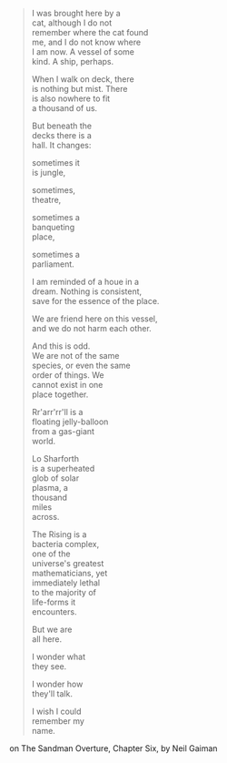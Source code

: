 > I was brought here by a  
> cat, although I do not  
> remember where the cat found  
> me, and I do not know where  
> I am now. A vessel of some  
> kind. A ship, perhaps.
>
> When I walk on deck, there  
> is  nothing but mist. There  
> is also nowhere to fit  
> a thousand of us.
>
> But beneath the  
> decks there is a  
> hall. It changes:
>
> sometimes it  
> is jungle,
>
> sometimes,  
> theatre,
>
> sometimes a  
> banqueting  
> place,
>
> sometimes a  
> parliament.
>
> I am reminded of a houe in a  
> dream. Nothing is consistent,  
> save for the essence of the place.
>
> We are friend here on this vessel,  
> and we do not harm each other.
>
> And this is odd.  
> We are not of the same  
> species, or even the same  
> order of things. We  
> cannot exist in one  
> place together.
>
> Rr'arr'rr'll is a  
> floating jelly-balloon  
> from a gas-giant  
> world.
>
> Lo Sharforth  
> is a superheated  
> glob of solar  
> plasma, a  
> thousand  
> miles  
> across.
>
> The Rising is a  
> bacteria complex,  
> one of the  
> universe's greatest  
> mathematicians, yet  
> immediately lethal  
> to the majority of  
> life-forms it  
> encounters.
>
> But we are  
> all here.
>
> I wonder what  
> they see.
>
> I wonder how  
> they'll talk.
>
> I wish I could  
> remember my  
> name.

on The Sandman Overture, Chapter Six, by Neil Gaiman

